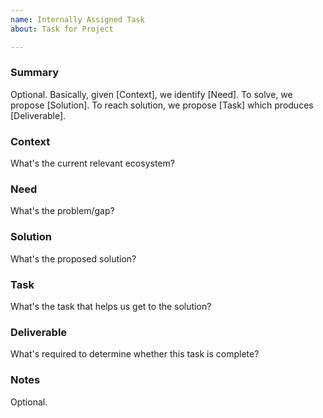 ```yaml
---
name: Internally Assigned Task
about: Task for Project

---
```


### Summary

Optional. Basically, given [Context], we identify [Need]. To solve, we propose [Solution]. To reach solution, we propose [Task] which produces [Deliverable].

### Context

What's the current relevant ecosystem?

### Need

What's the problem/gap?

### Solution

What's the proposed solution?

### Task

What's the task that helps us get to the solution?

### Deliverable

What's required to determine whether this task is complete?

### Notes

Optional.
